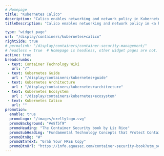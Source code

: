```yaml
---
# Homepage
title: "Kubernetes Calico"
description: "Calico enables networking and network policy in Kubernetes clusters across the cloud. Calico works on all major public cloud providers and private cloud as well. This page gathers resources about using Calico with Kubernetes."
titleDescription: "Calico enables networking and network policy in <a href='/display/containers/Kubernetes+Cluster'>Kubernetes clusters</a> across the cloud. Calico works on all major public cloud providers and private cloud as well. This page gathers resources about using Calico with Kubernetes." 

type: "widget_page"
url: "/display/containers/kubernetes+calico" 
rightSide: true 
# permalink: "/display/containers/container-security-management/"
# headless = true  # Homepage is headless, other widget pages are not.
active: true
breadcrumbs:
 - text: Container Technology Wiki
   url: "/"
 - text: Kubernetes Guide 
   url : "/display/containers/kubernetes+guide"
 - text: Kubernetes Architecture 
   url : "/display/containers/kubernetes+architecture"
 - text: Kubernetes Ecosystem
   url : "/display/containers/kubernetes+ecosystem"
 - text: Kubernetes Calico
   url: ""
promotion:
  enable: true
  promoLogo: "/images/orellylogo.svg"
  promoBackground: "#e8f5f9"
  promoHeading: "The Container Security book by Liz Rice"
  promoSubHeading: "Fundamental Technology Concepts that Protect Containerized Applications"
  promoBtnBg: "#"
  promoBtnText: "Grab Your FREE Copy"
  promoBtnUrl: "https://info.aquasec.com/container-security-book?utm_source=wiki"
---
```



